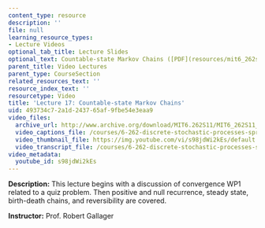 ```yaml
---
content_type: resource
description: ''
file: null
learning_resource_types:
- Lecture Videos
optional_tab_title: Lecture Slides
optional_text: Countable-state Markov Chains ([PDF](resources/mit6_262s11_lec17))
parent_title: Video Lectures
parent_type: CourseSection
related_resources_text: ''
resource_index_text: ''
resourcetype: Video
title: 'Lecture 17: Countable-state Markov Chains'
uid: 493734c7-2a1d-2437-65af-9fbe54e3eaa9
video_files:
  archive_url: http://www.archive.org/download/MIT6.262S11/MIT6_262S11_lec17_300k.mp4
  video_captions_file: /courses/6-262-discrete-stochastic-processes-spring-2011/8c73c53445215e9b87ea9243895c1f81_s98jdWi2kEs.vtt
  video_thumbnail_file: https://img.youtube.com/vi/s98jdWi2kEs/default.jpg
  video_transcript_file: /courses/6-262-discrete-stochastic-processes-spring-2011/db43826ca25597b5cbbc78230cec4e63_s98jdWi2kEs.pdf
video_metadata:
  youtube_id: s98jdWi2kEs
---
```


**Description:** This lecture begins with a discussion of convergence WP1 related to a quiz problem. Then positive and null recurrence, steady state, birth-death chains, and reversibility are covered.

**Instructor:** Prof. Robert Gallager